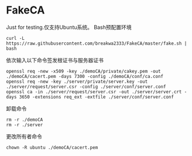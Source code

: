 # FakeCA
Just for testing.仅支持Ubuntu系统。
Bash预配置环境
```
curl -L https://raw.githubusercontent.com/breakwa2333/FakeCA/master/fake.sh | bash
```
依次输入以下命令签发根证书与服务器证书
```
openssl req -new -x509 -key ./demoCA/private/cakey.pem -out ./demoCA/cacert.pem -days 7300 -config ./demoCA/conf/ca.conf 
openssl req -new -key ./server/private/server.key -out ./server/request/server.csr -config ./server/conf/server.conf 
openssl ca -in ./server/request/server.csr -out ./server/server.crt -days 3650 -extensions req_ext -extfile ./server/conf/server.conf
```
卸载命令
```
rm -r ./demoCA
rm -r ./server
```
更改所有者命令
```
chown -R ubuntu ./demoCA/cacert.pem
```
